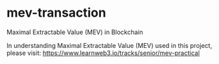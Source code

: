 # mev-transaction
 Maximal Extractable Value (MEV) in Blockchain

In understanding Maximal Extractable Value (MEV) used in this project, please visit: https://www.learnweb3.io/tracks/senior/mev-practical